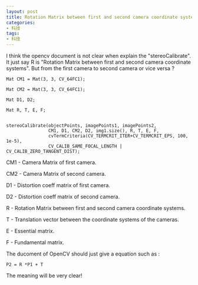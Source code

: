 ```yaml
---
layout: post
title: Rotation Matrix between first and second camera coordinate systems
categories:
- 科技
tags:
- 科技
---
```


<!--more-->
 I think the opencv document is not clear when explain the "stereoCalibrate". It just say R is "Rotation Matrix between first and second camera coordinate systems". But from the first camera to second camera or  vice versa ? 

    Mat CM1 = Mat(3, 3, CV_64FC1);

    Mat CM2 = Mat(3, 3, CV_64FC1);

    Mat D1, D2;

    Mat R, T, E, F;


    stereoCalibrate(objectPoints, imagePoints1, imagePoints2, 
                    CM1, D1, CM2, D2, img1.size(), R, T, E, F,
                    cvTermCriteria(CV_TERMCRIT_ITER+CV_TERMCRIT_EPS, 100, 1e-5), 
                    CV_CALIB_SAME_FOCAL_LENGTH | CV_CALIB_ZERO_TANGENT_DIST);

CM1 - Camera Matrix of first camera.

CM2 - Camera Matrix of second camera.

D1 - Distortion coeff matrix of first camera.

D2 - Distortion coeff matrix of second camera.

R - Rotation Matrix between first and second camera coordinate systems.

T - Translation vector between the coordinate systems of the cameras.

E - Essential matrix.

F - Fundamental matrix.

The ducoment of OpenCV should just give a equation such as :

    P2 = R *P1 + T 
    
The meaning will be very clear!     
